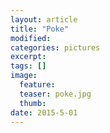 ```yaml
---
layout: article
title: "Poke"
modified:
categories: pictures
excerpt:
tags: []
image:
  feature:
  teaser: poke.jpg
  thumb:
date: 2015-5-01
---
```

